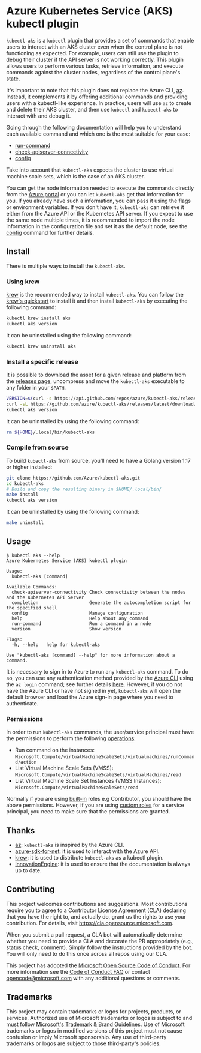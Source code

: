 # Azure Kubernetes Service (AKS) kubectl plugin

`kubectl-aks` is a `kubectl` plugin that provides a set of commands that enable
users to interact with an AKS cluster even when the control plane is not
functioning as expected. For example, users can still use the plugin to debug
their cluster if the API server is not working correctly. This plugin allows
users to perform various tasks, retrieve information, and execute commands
against the cluster nodes, regardless of the control plane's state.

It's important to note that this plugin does not replace the Azure CLI,
[az](https://learn.microsoft.com/en-us/cli/azure/?view=azure-cli-latest).
Instead, it complements it by offering additional commands and providing users
with a kubectl-like experience. In practice, users will use `az` to create and
delete their AKS cluster, and then use `kubectl` and `kubectl-aks` to interact
with and debug it.

Going through the following documentation will help you to understand each
available command and which one is the most suitable for your case:

- [run-command](docs/run-command.md)
- [check-apiserver-connectivity](docs/check-apiserver-connectivity.md)
- [config](docs/config.md)

Take into account that `kubectl-aks` expects the cluster to use virtual machine
scale sets, which is the case of an AKS cluster.

You can get the node information needed to execute the commands directly from
the [Azure portal](https://portal.azure.com/) or you can let `kubectl-aks` get
that information for you. If you already have such a information, you can pass
it using the flags or environment variables. If you don't have it, `kubectl-aks`
can retrieve it either from the Azure API or the Kubernetes API server. If you
expect to use the same node multiple times, it is recommended to import the node
information in the configuration file and set it as the default node, see the
[config](docs/config.md) command for further details.

## Install

There is multiple ways to install the `kubectl-aks`.

### Using krew

[krew](https://sigs.k8s.io/krew) is the recommended way to install `kubectl-aks`.
You can follow the [krew's
quickstart](https://krew.sigs.k8s.io/docs/user-guide/quickstart/) to install it
and then install `kubectl-aks` by executing the following command:

```bash
kubectl krew install aks
kubectl aks version
```

It can be uninstalled using the following command:

```bash
kubectl krew uninstall aks
```

### Install a specific release

It is possible to download the asset for a given release and platform from the
[releases page](https://github.com/azure/kubectl-aks/releases/), uncompress and
move the `kubectl-aks` executable to any folder in your `$PATH`.

```bash
VERSION=$(curl -s https://api.github.com/repos/azure/kubectl-aks/releases/latest | jq -r .tag_name)
curl -sL https://github.com/azure/kubectl-aks/releases/latest/download/kubectl-aks-linux-amd64-${VERSION}.tar.gz | sudo tar -C ${HOME}/.local/bin -xzf - kubectl-aks
kubectl aks version
```

It can be uninstalled by using the following command:

```bash
rm ${HOME}/.local/bin/kubectl-aks
```

### Compile from source

To build `kubectl-aks` from source, you'll need to have a Golang version 1.17
or higher installed:

```bash
git clone https://github.com/Azure/kubectl-aks.git
cd kubectl-aks
# Build and copy the resulting binary in $HOME/.local/bin/
make install
kubectl aks version
```

It can be uninstalled by using the following command:

```bash
make uninstall
```

## Usage

```
$ kubectl aks --help
Azure Kubernetes Service (AKS) kubectl plugin

Usage:
  kubectl-aks [command]

Available Commands:
  check-apiserver-connectivity Check connectivity between the nodes and the Kubernetes API Server
  completion                   Generate the autocompletion script for the specified shell
  config                       Manage configuration
  help                         Help about any command
  run-command                  Run a command in a node
  version                      Show version

Flags:
  -h, --help   help for kubectl-aks

Use "kubectl-aks [command] --help" for more information about a command.
```

It is necessary to sign in to Azure to run any `kubectl-aks` command. To do so,
you can use any authentication method provided by the [Azure
CLI](https://github.com/Azure/azure-cli/) using the `az login` command; see
further details
[here](https://docs.microsoft.com/en-us/cli/azure/authenticate-azure-cli).
However, if you do not have the Azure CLI or have not signed in yet,
`kubectl-aks` will open the default browser and load the Azure sign-in page where
you need to authenticate.

### Permissions

In order to run `kubectl-aks` commands, the user/service principal must have the permissions to perform the
following [operations](https://learn.microsoft.com/en-us/azure/role-based-access-control/resource-provider-operations):

- Run command on the instances: `Microsoft.Compute/virtualMachineScaleSets/virtualmachines/runCommand/action`
- List Virtual Machine Scale Sets (VMSS): `Microsoft.Compute/virtualMachineScaleSets/virtualMachines/read`
- List Virtual Machine Scale Set Instances (VMSS Instances): `Microsoft.Compute/virtualMachineScaleSets/read`

Normally if you are using [built-in](https://learn.microsoft.com/en-us/azure/role-based-access-control/built-in-roles)
roles e.g Contributor, you should have the above permissions. However, if you are
using [custom roles](https://learn.microsoft.com/en-us/azure/role-based-access-control/custom-roles-portal) for a
service principal, you need to make sure that the permissions are granted.

## Thanks

- [az](https://github.com/Azure/azure-cli): `kubectl-aks` is inspired by the
  Azure CLI.
- [azure-sdk-for-net](https://github.com/Azure/azure-sdk-for-net): it is used to
  interact with the Azure API.
- [krew](https://sigs.k8s.io/krew): it is used to distribute `kubectl-aks` as a
  kubectl plugin.
- [InnovationEngine](https://github.com/Azure/InnovationEngine/): it is used to
  ensure that the documentation is always up to date.

## Contributing

This project welcomes contributions and suggestions. Most contributions require
you to agree to a Contributor License Agreement (CLA) declaring that you have
the right to, and actually do, grant us the rights to use your contribution. For
details, visit https://cla.opensource.microsoft.com.

When you submit a pull request, a CLA bot will automatically determine whether
you need to provide a CLA and decorate the PR appropriately (e.g., status check,
comment). Simply follow the instructions provided by the bot. You will only need
to do this once across all repos using our CLA.

This project has adopted the [Microsoft Open Source Code of
Conduct](https://opensource.microsoft.com/codeofconduct/). For more information
see the [Code of Conduct
FAQ](https://opensource.microsoft.com/codeofconduct/faq/) or contact
[opencode@microsoft.com](mailto:opencode@microsoft.com) with any additional
questions or comments.

## Trademarks

This project may contain trademarks or logos for projects, products, or
services. Authorized use of Microsoft trademarks or logos is subject to and must
follow [Microsoft's Trademark & Brand
Guidelines](https://www.microsoft.com/en-us/legal/intellectualproperty/trademarks/usage/general).
Use of Microsoft trademarks or logos in modified versions of this project must
not cause confusion or imply Microsoft sponsorship. Any use of third-party
trademarks or logos are subject to those third-party's policies.
